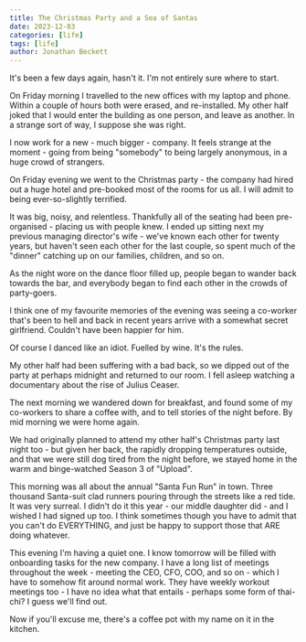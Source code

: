 ```yaml
---
title: The Christmas Party and a Sea of Santas
date: 2023-12-03
categories: [life]
tags: [life]
author: Jonathan Beckett
---
```


It's been a few days again, hasn't it. I'm not entirely sure where to start.

On Friday morning I travelled to the new offices with my laptop and phone. Within a couple of hours both were erased, and re-installed. My other half joked that I would enter the building as one person, and leave as another. In a strange sort of way, I suppose she was right.

I now work for a new - much bigger - company. It feels strange at the moment - going from being "somebody" to being largely anonymous, in a huge crowd of strangers.

On Friday evening we went to the Christmas party - the company had hired out a huge hotel and pre-booked most of the rooms for us all. I will admit to being ever-so-slightly terrified.

It was big, noisy, and relentless. Thankfully all of the seating had been pre-organised - placing us with people knew. I ended up sitting next my previous managing director's wife - we've known each other for twenty years, but haven't seen each other for the last couple, so spent much of the "dinner" catching up on our families, children, and so on.

As the night wore on the dance floor filled up, people began to wander back towards the bar, and everybody began to find each other in the crowds of party-goers.

I think one of my favourite memories of the evening was seeing a co-worker that's been to hell and back in recent years arrive with a somewhat secret girlfriend. Couldn't have been happier for him.

Of course I danced like an idiot. Fuelled by wine. It's the rules.

My other half had been suffering with a bad back, so we dipped out of the party at perhaps midnight and returned to our room. I fell asleep watching a documentary about the rise of Julius Ceaser.

The next morning we wandered down for breakfast, and found some of my co-workers to share a coffee with, and to tell stories of the night before. By mid morning we were home again.

We had originally planned to attend my other half's Christmas party last night too - but given her back, the rapidly dropping temperatures outside, and that we were still dog tired from the night before, we stayed home in the warm and binge-watched Season 3 of "Upload".

This morning was all about the annual "Santa Fun Run" in town. Three thousand Santa-suit clad runners pouring through the streets like a red tide. It was very surreal. I didn't do it this year - our middle daughter did - and I wished I had signed up too. I think sometimes though you have to admit that you can't do EVERYTHING, and just be happy to support those that ARE doing whatever.

This evening I'm having a quiet one. I know tomorrow will be filled with onboarding tasks for the new company. I have a long list of meetings throughout the week - meeting the CEO, CFO, COO, and so on - which I have to somehow fit around normal work. They have weekly workout meetings too - I have no idea what that entails - perhaps some form of thai-chi? I guess we'll find out.

Now if you'll excuse me, there's a coffee pot with my name on it in the kitchen.
